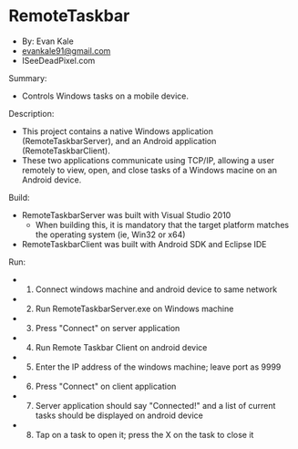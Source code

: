 RemoteTaskbar
=============
- By: Evan Kale
- evankale91@gmail.com
- ISeeDeadPixel.com

Summary:
- Controls Windows tasks on a mobile device.

Description:
- This project contains a native Windows application (RemoteTaskbarServer), and an Android application (RemoteTaskbarClient).
- These two applications communicate using TCP/IP, allowing a user remotely to view, open, and close tasks of a Windows macine on an Android device.

Build:
- RemoteTaskbarServer was built with Visual Studio 2010
  - When building this, it is mandatory that the target platform matches the operating system (ie, Win32 or x64)
- RemoteTaskbarClient was built with Android SDK and Eclipse IDE

Run:
- 1) Connect windows machine and android device to same network
- 2) Run  RemoteTaskbarServer.exe on Windows machine
- 3) Press "Connect" on server application
- 4) Run Remote Taskbar Client on android device
- 5) Enter the IP address of the windows machine; leave port as 9999
- 6) Press "Connect" on client application
- 7) Server application should say "Connected!" and a list of current tasks should be displayed on android device
- 8) Tap on a task to open it; press the X on the task to close it